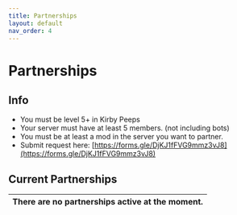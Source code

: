 ```yaml
---
title: Partnerships
layout: default
nav_order: 4
---
```


# Partnerships
## Info
- You must be level 5+ in Kirby Peeps
- Your server must have at least 5 members. (not including bots)
- You must be at least a mod in the server you want to partner.
- Submit request here: [https://forms.gle/DjKJ1fFVG9mmz3vJ8](https://forms.gle/DjKJ1fFVG9mmz3vJ8)
## Current Partnerships
| There are no partnerships active at the moment. |
| :---:                                           |